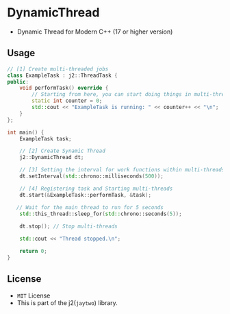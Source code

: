 # DynamicThread

- Dynamic Thread for Modern C++ (17 or higher version)

## Usage
```cpp
// [1] Create multi-threaded jobs
class ExampleTask : j2::ThreadTask {
public:
    void performTask() override {
        // Starting from here, you can start doing things in multi-threads
        static int counter = 0;
        std::cout << "ExampleTask is running: " << counter++ << "\n";
    }
};

int main() {
    ExampleTask task;

    // [2] Create Synamic Thread	
    j2::DynamicThread dt;

    // [3] Setting the interval for work functions within multi-threads (default 500ms)
    dt.setInterval(std::chrono::milliseconds(500));

    // [4] Registering task and Starting multi-threads
    dt.start(&ExampleTask::performTask, &task);

   // Wait for the main thread to run for 5 seconds
    std::this_thread::sleep_for(std::chrono::seconds(5)); 
	
    dt.stop(); // Stop multi-threads

    std::cout << "Thread stopped.\n";

    return 0;
}
```

## License
- `MIT` License
- This is part of the j2(`jaytwo`) library.
